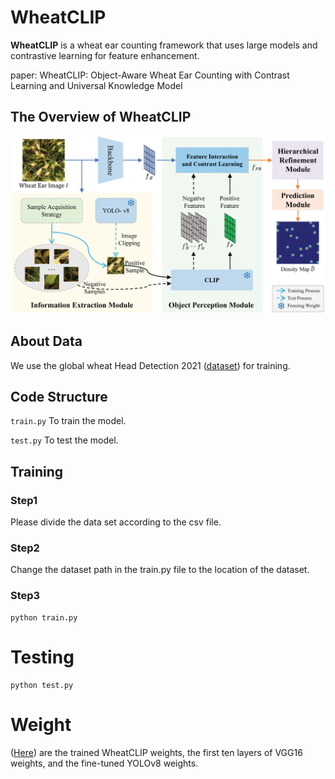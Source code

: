 # WheatCLIP

**WheatCLIP** is a wheat ear counting framework that uses large models and contrastive learning for feature enhancement.

paper: WheatCLIP: Object-Aware Wheat Ear Counting with Contrast Learning and Universal Knowledge Model
## The Overview of WheatCLIP
![](methodoverview.jpg)


## About Data
We use the global wheat Head Detection 2021 ([dataset](http://www.global-wheat.com/gwhd.html)) for training.

## Code Structure
`train.py` To train the model. 

`test.py` To test the model. 

## Training
### Step1  
Please divide the data set according to the csv file.

### Step2
Change the dataset path in the train.py file to the location of the dataset.

### Step3
```shell
python train.py
```
# Testing
```shell
python test.py 
```
# Weight
 ([Here](https://pan.baidu.com/s/1Ts6YQszzqiltmb9FTSvHuA?pwd=9fgn)) are the trained WheatCLIP weights, the first ten layers of VGG16 weights, and the fine-tuned YOLOv8 weights.
